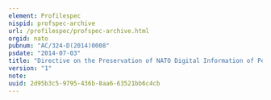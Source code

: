 ```yaml
---
element: Profilespec
nispid: profspec-archive
url: /profilespec/profspec-archive.html
orgid: nato
pubnum: "AC/324-D(2014)0008"
psdate: "2014-07-03"
title: "Directive on the Preservation of NATO Digital Information of Permanent Value"
version: "1"
note:
uuid: 2d95b3c5-9795-436b-8aa6-63521bb6c4cb
---
```

